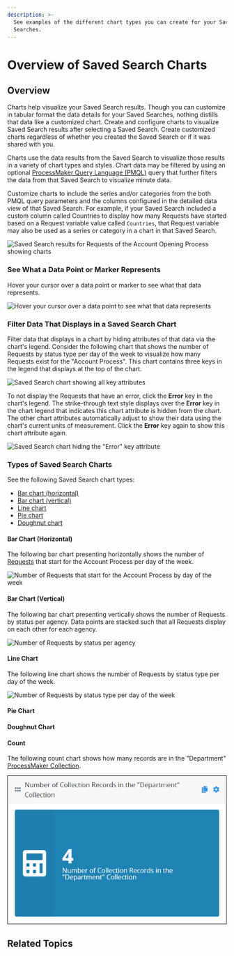 ```yaml
---
description: >-
  See examples of the different chart types you can create for your Saved
  Searches.
---
```


# Overview of Saved Search Charts

## Overview

Charts help visualize your Saved Search results. Though you can customize in tabular format the data details for your Saved Searches, nothing distills that data like a customized chart. Create and configure charts to visualize Saved Search results after selecting a Saved Search. Create customized charts regardless of whether you created the Saved Search or if it was shared with you.

Charts use the data results from the Saved Search to visualize those results in a variety of chart types and styles. Chart data may be filtered by using an optional [ProcessMaker Query Language \(PMQL\)](../../search-processmaker-data-using-pmql.md) query that further filters the data from that Saved Search to visualize minute data.

Customize charts to include the series and/or categories from the both PMQL query parameters and the columns configured in the detailed data view of that Saved Search. For example, if your Saved Search included a custom column called Countries to display how many Requests have started based on a Request variable value called `Countries`, that Request variable may also be used as a series or category in a chart in that Saved Search.

![Saved Search results for Requests of the Account Opening Process showing charts](../../../.gitbook/assets/request-saved-search-charts-tab-package.png)

### See What a Data Point or Marker Represents

Hover your cursor over a data point or marker to see what that data represents.

![Hover your cursor over a data point to see what that data represents](../../../.gitbook/assets/bar-chart-vertical-stacked-example-saved-searches-package.png)

### Filter Data That Displays in a Saved Search Chart

Filter data that displays in a chart by hiding attributes of that data via the chart's legend. Consider the following chart that shows the number of Requests by status type per day of the week to visualize how many Requests exist for the "Account Process". This chart contains three keys in the legend that displays at the top of the chart.

![Saved Search chart showing all key attributes](../../../.gitbook/assets/line-chart-request-all-attributes-example-saved-searches-package.png)

To not display the Requests that have an error, click the **Error** key in the chart's legend. The strike-through text style displays over the **Error** key in the chart legend that indicates this chart attribute is hidden from the chart. The other chart attributes automatically adjust to show their data using the chart's current units of measurement. Click the **Error** key again to show this chart attribute again.

![Saved Search chart hiding the &quot;Error&quot; key attribute](../../../.gitbook/assets/line-chart-request-hide-attribute-example-saved-searches-package.png)

### Types of Saved Search Charts

See the following Saved Search chart types:

* [Bar chart \(horizontal\)](overview-of-saved-search-charts.md#bar-chart-horizontal)
* [Bar chart \(vertical\)](overview-of-saved-search-charts.md#bar-chart-vertical)
* [Line chart](overview-of-saved-search-charts.md#line-chart)
* [Pie chart](overview-of-saved-search-charts.md#pie-chart)
* [Doughnut chart](overview-of-saved-search-charts.md#doughnut-chart)

#### Bar Chart \(Horizontal\)

The following bar chart presenting horizontally shows the number of [Requests](../../requests/what-is-a-request.md) that start for the Account Process per day of the week.

![Number of Requests that start for the Account Process by day of the week](../../../.gitbook/assets/bar-chart-horizontal-example-saved-searches-package.png)

#### Bar Chart \(Vertical\)

The following bar chart presenting vertically shows the number of Requests by status per agency. Data points are stacked such that all Requests display on each other for each agency.

![Number of Requests by status per agency](../../../.gitbook/assets/bar-chart-vertical-stacked-example-saved-searches-package.png)

#### Line Chart

The following line chart shows the number of Requests by status type per day of the week.

![Number of Requests by status type per day of the week](../../../.gitbook/assets/line-chart-request-all-attributes-example-saved-searches-package.png)

#### Pie Chart



#### Doughnut Chart



#### Count

The following count chart shows how many records are in the "Department" [ProcessMaker Collection](../../../collections/what-is-a-collection.md).

![Number of records in the &quot;Department&quot; ProcessMaker Collection.](../../../.gitbook/assets/count-chart-example-saved-searches-package.png)

## Related Topics

